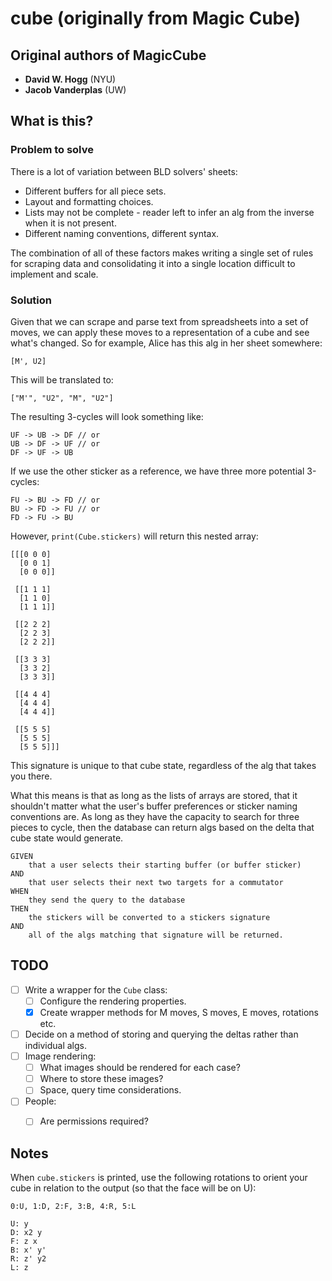 # cube (originally from Magic Cube)

## Original authors of MagicCube

- **David W. Hogg** (NYU)
- **Jacob Vanderplas** (UW)

## What is this?

### Problem to solve

There is a lot of variation between BLD solvers' sheets:

- Different buffers for all piece sets.
- Layout and formatting choices.
- Lists may not be complete - reader left to infer an alg from the inverse when it is not present.
- Different naming conventions, different syntax.

The combination of all of these factors makes writing a single set of rules for scraping data and consolidating it into a single location difficult to implement and scale.

### Solution

Given that we can scrape and parse text from spreadsheets into a set of moves, we can apply these moves to a representation of a cube and see what's changed. So for example, Alice has this alg in her sheet somewhere:

`[M', U2]`

This will be translated to:

`["M'", "U2", "M", "U2"]`

The resulting 3-cycles will look something like:

```
UF -> UB -> DF // or
UB -> DF -> UF // or
DF -> UF -> UB
```

If we use the other sticker as a reference, we have three more potential 3-cycles:

```
FU -> BU -> FD // or
BU -> FD -> FU // or
FD -> FU -> BU
```

However, `print(Cube.stickers)` will return this nested array:

    [[[0 0 0]
      [0 0 1]
      [0 0 0]]
    
     [[1 1 1]
      [1 1 0]
      [1 1 1]]
    
     [[2 2 2]
      [2 2 3]
      [2 2 2]]
    
     [[3 3 3]
      [3 3 2]
      [3 3 3]]
    
     [[4 4 4]
      [4 4 4]
      [4 4 4]]
    
     [[5 5 5]
      [5 5 5]
      [5 5 5]]]

This signature is unique to that cube state, regardless of the alg that takes you there.

What this means is that as long as the lists of arrays are stored, that it shouldn't matter what the user's buffer preferences or sticker naming conventions are. As long as they have the capacity to search for three pieces to cycle, then the database can return algs based on the delta that cube state would generate.

    GIVEN 
        that a user selects their starting buffer (or buffer sticker)
    AND 
        that user selects their next two targets for a commutator
    WHEN 
        they send the query to the database
    THEN 
        the stickers will be converted to a stickers signature
    AND 
        all of the algs matching that signature will be returned.

## TODO

- [ ] Write a wrapper for the `Cube` class:
    - [ ] Configure the rendering properties.
    - [x] Create wrapper methods for M moves, S moves, E moves, rotations etc.
- [ ] Decide on a method of storing and querying the deltas rather than individual algs.
- [ ] Image rendering:
    - [ ] What images should be rendered for each case?
    - [ ] Where to store these images?
    - [ ] Space, query time considerations.
- [ ] People:
    - [ ] Are permissions required?
    
    
## Notes

When `cube.stickers` is printed, use the following rotations to orient your cube in relation to the output (so that the face will be on U):

    0:U, 1:D, 2:F, 3:B, 4:R, 5:L

    U: y
    D: x2 y
    F: z x
    B: x' y'
    R: z' y2
    L: z

